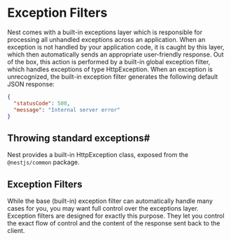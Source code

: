 # Exception Filters
Nest comes with a built-in exceptions layer which is responsible for 
processing all unhandled exceptions across an application. When an 
exception is not handled by your application code, it is caught by this 
layer, which then automatically sends an appropriate user-friendly 
response.
Out of the box, this action is performed by a built-in global exception 
filter, which handles exceptions of type HttpException. When an exception 
is unrecognized, the built-in exception filter generates the following 
default JSON response:

```json
{
  "statusCode": 500,
  "message": "Internal server error"
}
```

## Throwing standard exceptions#
Nest provides a built-in HttpException class, exposed from the 
`@nestjs/common` package.

## Exception Filters
While the base (built-in) exception filter can automatically handle many 
cases for you, you may want full control over the exceptions layer.
Exception filters are designed for exactly this purpose. They let you 
control the exact flow of control and the content of the response sent back
to the client.
